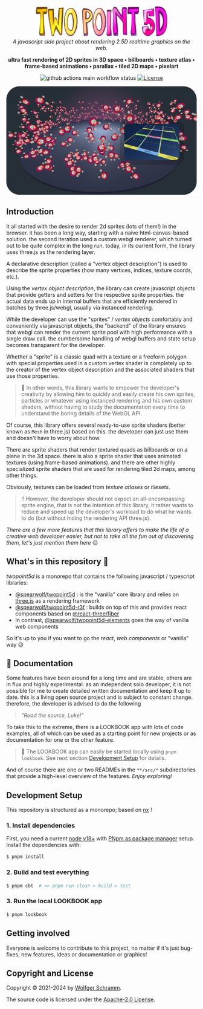 <p align="center">
  <img width="350" src="docs/images/twopoint5d-700x168.png">
  <br>
  <em>A javascript side project about rendering 2.5D realtime graphics on the web.</em>
</p>

<p align="center">
  <b>
    ultra fast rendering of 2D sprites in 3D space &bull; billboards &bull; texture atlas &bull; frame-based animations &bull; parallax &bull; tiled 2D maps &bull; pixelart
  </b>
</p>

<div align="center">

![github actions main workflow status](https://github.com/spearwolf/twopoint5d/actions/workflows/main.yml/badge.svg)
[![License](https://img.shields.io/badge/License-Apache_2.0-yellowgreen.svg)](https://opensource.org/licenses/Apache-2.0)

</div>

![twopoint5d cover](cover.png)

## Introduction

It all started with the desire to render 2d sprites (lots of them!) in the browser. it has been a long way, starting with a naive html-canvas-based solution. the second iteration used a custom webgl renderer, which turned out to be quite complex in the long run. today, in its current form, the library uses three.js as the rendering layer.

A declarative description (called a "vertex object description") is used to describe the sprite properties (how many vertices, indices, texture coords, etc.).

Using the _vertex object description_, the library can create javascript objects that provide getters and setters for the respective sprite properties. the actual data ends up in internal buffers that are efficiently rendered in batches by three.js/webgl, usually via instanced rendering.

While the developer can use the "sprites" / _vertex objects_ comfortably and conveniently via javascript objects, the "backend" of the library ensures that webgl can render the current sprite pool with high performance with a single draw call. the cumbersome handling of webgl buffers and state setup becomes transparent for the developer.

Whether a "sprite" is a classic quad with a texture or a freeform polygon with special properties used in a custom vertex shader is completely up to the creator of the vertex object description and the associated shaders that use those properties.

> :rocket: In other words, this library wants to empower the developer's creativity by allowing him to quickly and easily create his own sprites, particles or whatever using instanced rendering and his own custom shaders, without having to study the documentation every time to understand the boring details of the WebGL API.  

Of course, this library offers several ready-to-use sprite shaders (better known as `Mesh` in three.js) based on this. the developer can just use them and doesn't have to worry about how.

There are sprite shaders that render textured quads as billboards or on a plane in the 3d space. there is also a sprite shader that uses animated  textures (using frame-based animations). and there are other highly specialized sprite shaders that are used for rendering tiled 2d maps, among other things.

Obviously, textures can be loaded from _texture atlases_ or _tilesets_.

> ‼️ However, the developer should not expect an all-encompassing sprite engine, that is not the intention of this library, it rather wants to reduce and speed up the developer's workload to do what he wants to do (but without hiding the rendering API three.js).

_There are a few more features that this library offers to make the life of a creative web developer easier, but not to take all the fun out of discovering them, let's just mention them here_ :wink:

## What's in this repository 👀

_twopoint5d_ is a monorepo that contains the following javascript / typescript libraries:

- [@spearwolf/twopoint5d](packages/twopoint5d) : is the "vanilla" core library and relies on [three.js](https://threejs.org/) as a rendering framework
- [@spearwolf/twopoint5d-r3f](packages/twopoint5d-r3f) : builds on top of this and provides react components based on [@react-three/fiber](https://github.com/pmndrs/react-three-fiber/)
- In contrast, [@spearwolf/twopoint5d-elements](packages/twopoint5d-elements) goes the way of vanilla web components

So it's up to you if you want to go the _react_, _web components_ or "vanilla" way :wink:


## 📖 Documentation

Some features have been around for a long time and are stable, others are in flux and highly experimental. as an independent solo developer, it is not possible for me to create detailed written documentation and keep it up to date. this is a living open source project and is subject to constant change. therefore, the developer is advised to do the following

> _"Read the source, Luke!"_

To take this to the extreme, there is a LOOKBOOK app with lots of code examples, all of which can be used as a starting point for new projects or as documentation for one or the other feature.

> :rocket: The LOOKBOOK app can easily be started locally using `pnpm lookbook`. See next section [Development Setup](#development-setup) for details.

And of course there are one or two READMEs in the `**/src/*` subdirectories that provide a high-level overview of the features. _Enjoy exploring!_


## Development Setup

This repository is structured as a monorepo; based on [nx](https://nx.dev/) !

### 1. Install dependencies

First, you need a current [node v18+](https://nodejs.org/) with [PNpm as package manager](https://pnpm.io/) setup.
Install the dependencies with:

```sh
$ pnpm install
```

### 2. Build and test everything

```sh
$ pnpm cbt  # => pnpm run clean > build > test
```

### 3. Run the local LOOKBOOK app

```sh
$ pnpm lookbook
```

## Getting involved

Everyone is welcome to contribute to this project, no matter if it's just bug-fixes, new features, ideas or documentation or graphics!


## Copyright and License

Copyright &copy; 2021-2024 by [Wolfger Schramm](mailto:wolfger@spearwolf.de?subject=[GitHub]%20twopoint5d).

The source code is licensed under the [Apache-2.0 License](./LICENSE).
